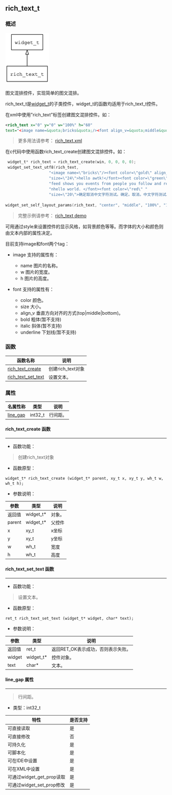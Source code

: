 ## rich\_text\_t
### 概述
![image](images/rich_text_t_0.png)

 图文混排控件，实现简单的图文混排。

 rich\_text\_t是[widget\_t](widget_t.md)的子类控件，widget\_t的函数均适用于rich\_text\_t控件。

 在xml中使用"rich\_text"标签创建图文混排控件。如：

 ```xml
 <rich_text x="0" y="0" w="100%" h="60"
 text="<image name=&quota;bricks&quota;/><font align_v=&quota;middle&quota;>hello awtk!</font>" />
 ```
 >

 > 更多用法请参考：
 [rich_text.xml](https://github.com/zlgopen/awtk/blob/master/demos/assets/raw/ui/rich_text.xml)

 在c代码中使用函数rich\_text\_create创建图文混排控件。如：

 ```c
  widget_t* rich_text = rich_text_create(win, 0, 0, 0, 0);
  widget_set_text_utf8(rich_text,
                    "<image name=\"bricks\"/><font color=\"gold\" align_v=\"bottom\" "
                    "size=\"24\">hello awtk!</font><font color=\"green\" size=\"20\">ProTip! The "
                    "feed shows you events from people you follow and repositories you watch. "
                    "nhello world. </font><font color=\"red\" "
                    "size=\"20\">确定取消中文字符测试。确定。取消。中文字符测试。</font>");

 widget_set_self_layout_params(rich_text, "center", "middle", "100%", "100%");
 ```

 > 完整示例请参考：
 [rich_text demo](https://github.com/zlgopen/awtk-c-demos/blob/master/demos/rich_text.c)

 可用通过style来设置控件的显示风格，如背景颜色等等。而字体的大小和颜色则由文本内部的属性决定。

 目前支持image和font两个tag：

 * image 支持的属性有：
   * name 图片的名称。
   * w 图片的宽度。
   * h 图片的高度。

 * font 支持的属性有：
   * color 颜色。
   * size 大小。
   * align_v 垂直方向对齐的方式(top|middle|bottom)。
   * bold 粗体(暂不支持)
   * italic 斜体(暂不支持)
   * underline 下划线(暂不支持)


### 函数
<p id="rich_text_t_methods">

| 函数名称 | 说明 | 
| -------- | ------------ | 
| <a href="#rich_text_t_rich_text_create">rich\_text\_create</a> | 创建rich_text对象 |
| <a href="#rich_text_t_rich_text_set_text">rich\_text\_set\_text</a> | 设置文本。 |
### 属性
<p id="rich_text_t_properties">

| 名属性称 | 类型 | 说明 | 
| -------- | ----- | ------------ | 
| <a href="#rich_text_t_line_gap">line\_gap</a> | int32\_t | 行间距。 |
#### rich\_text\_create 函数
-----------------------

* 函数功能：

> <p id="rich_text_t_rich_text_create"> 创建rich_text对象




* 函数原型：

```
widget_t* rich_text_create (widget_t* parent, xy_t x, xy_t y, wh_t w, wh_t h);
```

* 参数说明：

| 参数 | 类型 | 说明 |
| -------- | ----- | --------- |
| 返回值 | widget\_t* | 对象。 |
| parent | widget\_t* | 父控件 |
| x | xy\_t | x坐标 |
| y | xy\_t | y坐标 |
| w | wh\_t | 宽度 |
| h | wh\_t | 高度 |
#### rich\_text\_set\_text 函数
-----------------------

* 函数功能：

> <p id="rich_text_t_rich_text_set_text"> 设置文本。




* 函数原型：

```
ret_t rich_text_set_text (widget_t* widget, char* text);
```

* 参数说明：

| 参数 | 类型 | 说明 |
| -------- | ----- | --------- |
| 返回值 | ret\_t | 返回RET\_OK表示成功，否则表示失败。 |
| widget | widget\_t* | 控件对象。 |
| text | char* | 文本。 |
#### line\_gap 属性
-----------------------
> <p id="rich_text_t_line_gap"> 行间距。



* 类型：int32\_t

| 特性 | 是否支持 |
| -------- | ----- |
| 可直接读取 | 是 |
| 可直接修改 | 否 |
| 可持久化   | 是 |
| 可脚本化   | 是 |
| 可在IDE中设置 | 是 |
| 可在XML中设置 | 是 |
| 可通过widget\_get\_prop读取 | 是 |
| 可通过widget\_set\_prop修改 | 是 |
